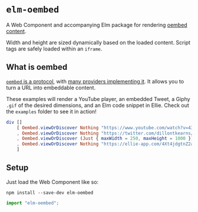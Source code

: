 # `elm-oembed`

A Web Component and accompanying Elm package for rendering [oembed content](https://oembed.com).

Width and height are sized dynamically based on the loaded content. Script tags are
safely loaded within an `iframe`.

## What is oembed

[`oembed` is a protocol](https://oembed.com), with [many providers implementing it](https://oembed.com/#section7).
It allows you to turn a URL into embeddable content.

These examples will render a YouTube player, an embedded Tweet, a Giphy `.gif` of the desired dimensions,
and an Elm code snippet in Ellie. Check out the `examples` folder to see it in action!

```elm
div []
    [ Oembed.viewOrDiscover Nothing "https://www.youtube.com/watch?v=43eM4kNbb6c"
    , Oembed.viewOrDiscover Nothing "https://twitter.com/dillontkearns/status/1105250778233491456"
    , Oembed.viewOrDiscover (Just { maxWidth = 250, maxHeight = 1000 }) "https://giphy.com/gifs/art-weird-ewan-26hiu3mZVquuykwhy"
    , Oembed.viewOrDiscover Nothing "https://ellie-app.com/4Xt4jdgtnZ2a1"
    ]
```

## Setup
Just load the Web Component like so:

```shell
npm install --save-dev elm-oembed
```

```js
import "elm-oembed";
```
